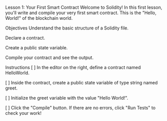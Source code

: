 Lesson 1: Your First Smart Contract
Welcome to Solidity! In this first lesson, you'll write and compile your very first smart contract. This is the "Hello, World!" of the blockchain world.

Objectives
Understand the basic structure of a Solidity file.

Declare a contract.

Create a public state variable.

Compile your contract and see the output.

Instructions
[ ] In the editor on the right, define a contract named HelloWorld.

[ ] Inside the contract, create a public state variable of type string named greet.

[ ] Initialize the greet variable with the value "Hello World!".

[ ] Click the "Compile" button. If there are no errors, click "Run Tests" to check your work!